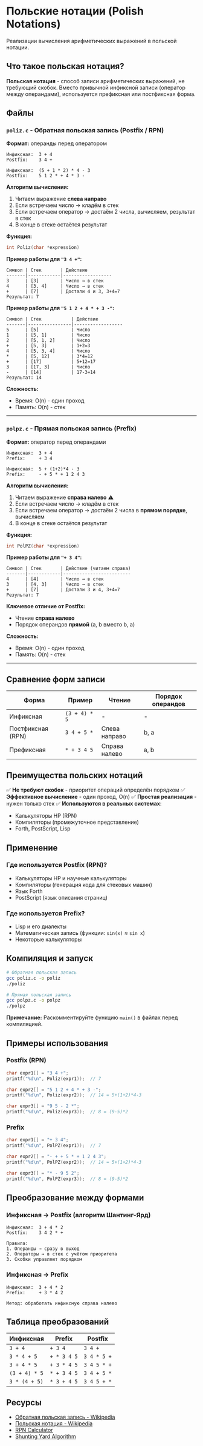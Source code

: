 # Польские нотации (Polish Notations)

Реализации вычисления арифметических выражений в польской нотации.

## Что такое польская нотация?

**Польская нотация** - способ записи арифметических выражений, не требующий скобок. Вместо привычной инфиксной записи (оператор между операндами), используется префиксная или постфиксная форма.

## Файлы

### `poliz.c` - Обратная польская запись (Postfix / RPN)

**Формат:** операнды перед оператором

```
Инфиксная:  3 + 4
Postfix:    3 4 +

Инфиксная:  (5 + 1 * 2) * 4 - 3
Postfix:    5 1 2 * + 4 * 3 -
```

**Алгоритм вычисления:**
1. Читаем выражение **слева направо**
2. Если встречаем число → кладём в стек
3. Если встречаем оператор → достаём 2 числа, вычисляем, результат в стек
4. В конце в стеке остаётся результат

**Функция:**
```c
int Poliz(char *expression)
```

**Пример работы для `"3 4 +"`:**
```
Символ | Стек       | Действие
-------|------------|------------------
3      | [3]        | Число → в стек
4      | [3, 4]     | Число → в стек
+      | [7]        | Достали 4 и 3, 3+4=7
Результат: 7
```

**Пример работы для `"5 1 2 + 4 * + 3 -"`:**
```
Символ | Стек           | Действие
-------|----------------|------------------
5      | [5]            | Число
1      | [5, 1]         | Число
2      | [5, 1, 2]      | Число
+      | [5, 3]         | 1+2=3
4      | [5, 3, 4]      | Число
*      | [5, 12]        | 3*4=12
+      | [17]           | 5+12=17
3      | [17, 3]        | Число
-      | [14]           | 17-3=14
Результат: 14
```

**Сложность:**
- Время: O(n) - один проход
- Память: O(n) - стек

---

### `polpz.c` - Прямая польская запись (Prefix)

**Формат:** оператор перед операндами

```
Инфиксная:  3 + 4
Prefix:     + 3 4

Инфиксная:  5 + (1+2)*4 - 3
Prefix:     - + 5 * + 1 2 4 3
```

**Алгоритм вычисления:**
1. Читаем выражение **справа налево** ⚠️
2. Если встречаем число → кладём в стек
3. Если встречаем оператор → достаём 2 числа в **прямом порядке**, вычисляем
4. В конце в стеке остаётся результат

**Функция:**
```c
int PolPZ(char *expression)
```

**Пример работы для `"+ 3 4"`:**
```
Символ | Стек       | Действие (читаем справа)
-------|------------|-------------------------
4      | [4]        | Число → в стек
3      | [4, 3]     | Число → в стек
+      | [7]        | Достали 3 и 4, 3+4=7
Результат: 7
```

**Ключевое отличие от Postfix:**
- Чтение **справа налево**
- Порядок операндов **прямой** (a, b вместо b, a)

**Сложность:**
- Время: O(n) - один проход
- Память: O(n) - стек

---

## Сравнение форм записи

| Форма | Пример | Чтение | Порядок операндов |
|-------|--------|--------|-------------------|
| Инфиксная | `(3 + 4) * 5` | - | - |
| Постфиксная (RPN) | `3 4 + 5 *` | Слева направо | b, a |
| Префиксная | `* + 3 4 5` | Справа налево | a, b |

## Преимущества польских нотаций

✅ **Не требуют скобок** - приоритет операций определён порядком
✅ **Эффективное вычисление** - один проход, O(n)
✅ **Простая реализация** - нужен только стек
✅ **Используются в реальных системах**:
   - Калькуляторы HP (RPN)
   - Компиляторы (промежуточное представление)
   - Forth, PostScript, Lisp

## Применение

### Где используется Postfix (RPN)?
- Калькуляторы HP и научные калькуляторы
- Компиляторы (генерация кода для стековых машин)
- Язык Forth
- PostScript (язык описания страниц)

### Где используется Prefix?
- Lisp и его диалекты
- Математическая запись (функции: `sin(x)` ≈ `sin x`)
- Некоторые калькуляторы

## Компиляция и запуск

```bash
# Обратная польская запись
gcc poliz.c -o poliz
./poliz

# Прямая польская запись
gcc polpz.c -o polpz
./polpz
```

**Примечание:** Раскомментируйте функцию `main()` в файлах перед компиляцией.

## Примеры использования

### Postfix (RPN)
```c
char expr1[] = "3 4 +";
printf("%d\n", Poliz(expr1));  // 7

char expr2[] = "5 1 2 + 4 * + 3 -";
printf("%d\n", Poliz(expr2));  // 14 = 5+(1+2)*4-3

char expr3[] = "9 5 - 2 *";
printf("%d\n", Poliz(expr3));  // 8 = (9-5)*2
```

### Prefix
```c
char expr1[] = "+ 3 4";
printf("%d\n", PolPZ(expr1));  // 7

char expr2[] = "- + + 5 * + 1 2 4 3";
printf("%d\n", PolPZ(expr2));  // 14 = 5+(1+2)*4-3

char expr3[] = "* - 9 5 2";
printf("%d\n", PolPZ(expr3));  // 8 = (9-5)*2
```

## Преобразование между формами

### Инфиксная → Postfix (алгоритм Шантинг-Ярд)
```
Инфиксная:  3 + 4 * 2
Postfix:    3 4 2 * +

Правила:
1. Операнды → сразу в выход
2. Операторы → в стек с учётом приоритета
3. Скобки управляют порядком
```

### Инфиксная → Prefix
```
Инфиксная:  3 + 4 * 2
Prefix:     + 3 * 4 2

Метод: обработать инфиксную справа налево
```

## Таблица преобразований

| Инфиксная | Prefix | Postfix |
|-----------|--------|---------|
| `3 + 4` | `+ 3 4` | `3 4 +` |
| `3 * 4 + 5` | `+ * 3 4 5` | `3 4 * 5 +` |
| `3 + 4 * 5` | `+ 3 * 4 5` | `3 4 5 * +` |
| `(3 + 4) * 5` | `* + 3 4 5` | `3 4 + 5 *` |
| `3 * (4 + 5)` | `* 3 + 4 5` | `3 4 5 + *` |

## Ресурсы

- [Обратная польская запись - Wikipedia](https://ru.wikipedia.org/wiki/Обратная_польская_запись)
- [Польская нотация - Wikipedia](https://ru.wikipedia.org/wiki/Польская_нотация)
- [RPN Calculator](https://www.calculator.org/rpn.aspx)
- [Shunting Yard Algorithm](https://www.geeksforgeeks.org/stack-set-2-infix-to-postfix/)

